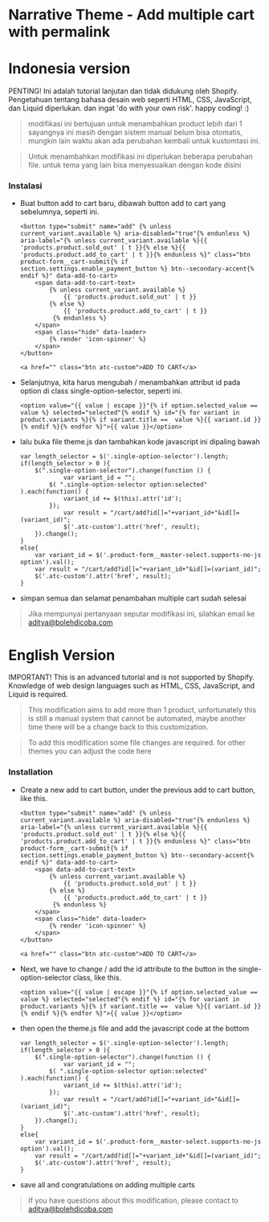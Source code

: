 # Narrative Theme - Add multiple cart with permalink

# Indonesia version
PENTING! Ini adalah tutorial lanjutan dan tidak didukung oleh Shopify. Pengetahuan tentang bahasa desain web seperti HTML, CSS, JavaScript, dan Liquid diperlukan. dan ingat 'do with your own risk'. happy coding! :)

> modifikasi ini bertujuan untuk menambahkan product lebih dari 1 sayangnya ini masih dengan sistem manual belum bisa otomatis, mungkin lain waktu akan ada perubahan kembali untuk kustomtasi ini.

> Untuk menambahkan modifikasi ini diperlukan beberapa perubahan file. untuk tema yang lain bisa menyesuaikan dengan kode disini

### Instalasi
- Buat button add to cart baru, dibawah button add to cart yang sebelumnya, seperti ini.  

    ```
    <button type="submit" name="add" {% unless current_variant.available %} aria-disabled="true"{% endunless %} aria-label="{% unless current_variant.available %}{{ 'products.product.sold_out' | t }}{% else %}{{ 'products.product.add_to_cart' | t }}{% endunless %}" class="btn product-form__cart-submit{% if section.settings.enable_payment_button %} btn--secondary-accent{% endif %}" data-add-to-cart>
    	<span data-add-to-cart-text>
    		{% unless current_variant.available %}
    			{{ 'products.product.sold_out' | t }}
    		{% else %}
                {{ 'products.product.add_to_cart' | t }}
             {% endunless %}
    	</span>
    	<span class="hide" data-loader>
    		{% render 'icon-spinner' %}
    	</span>
    </button>
    
    <a href="" class="btn atc-custom">ADD TO CART</a>
    ```

- Selanjutnya, kita harus mengubah / menambahkan attribut id pada option di class single-option-selector, seperti ini.

    ``` 
    <option value="{{ value | escape }}"{% if option.selected_value == value %} selected="selected"{% endif %} id="{% for variant in product.variants %}{% if variant.title ==  value %}{{ variant.id }}{% endif %}{% endfor %}">{{ value }}</option>
    ```
- lalu buka file theme.js dan tambahkan kode javascript ini dipaling bawah

    ```
    var length_selector = $('.single-option-selector').length;
    if(length_selector > 0 ){
    	$(".single-option-selector").change(function () {
        		var variant_id = "";
    		$( ".single-option-selector option:selected" ).each(function() {
    			variant_id += $(this).attr('id');
    		});
        		var result = "/cart/add?id[]="+variant_id+"&id[]=(variant_id)";
        		$('.atc-custom').attr('href', result);
    	}).change();
    }
    else{
    	var variant_id = $('.product-form__master-select.supports-no-js option').val();
       	var result = "/cart/add?id[]="+variant_id+"&id[]=(variant_id)";
       	$('.atc-custom').attr('href', result);
    }
    ```
- simpan semua dan selamat penambahan multiple cart sudah selesai

> Jika mempunyai pertanyaan seputar modifikasi ini, silahkan email ke aditya@bolehdicoba.com

# English Version

IMPORTANT! This is an advanced tutorial and is not supported by Shopify. Knowledge of web design languages such as HTML, CSS, JavaScript, and Liquid is required.

> This modification aims to add more than 1 product, unfortunately this is still a manual system that cannot be automated, maybe another time there will be a change back to this customization.

> To add this modification some file changes are required. for other themes you can adjust the code here

### Installation

- Create a new add to cart button, under the previous add to cart button, like this.

    ```
    <button type="submit" name="add" {% unless current_variant.available %} aria-disabled="true"{% endunless %} aria-label="{% unless current_variant.available %}{{ 'products.product.sold_out' | t }}{% else %}{{ 'products.product.add_to_cart' | t }}{% endunless %}" class="btn product-form__cart-submit{% if section.settings.enable_payment_button %} btn--secondary-accent{% endif %}" data-add-to-cart>
    	<span data-add-to-cart-text>
    		{% unless current_variant.available %}
    			{{ 'products.product.sold_out' | t }}
    		{% else %}
                {{ 'products.product.add_to_cart' | t }}
             {% endunless %}
    	</span>
    	<span class="hide" data-loader>
    		{% render 'icon-spinner' %}
    	</span>
    </button>
    
    <a href="" class="btn atc-custom">ADD TO CART</a>
    ```
    
- Next, we have to change / add the id attribute to the button in the single-option-selector class, like this.
 
    ``` 
    <option value="{{ value | escape }}"{% if option.selected_value == value %} selected="selected"{% endif %} id="{% for variant in product.variants %}{% if variant.title ==  value %}{{ variant.id }}{% endif %}{% endfor %}">{{ value }}</option>
    ```
    
- then open the theme.js file and add the javascript code at the bottom

    ```
    var length_selector = $('.single-option-selector').length;
    if(length_selector > 0 ){
    	$(".single-option-selector").change(function () {
        		var variant_id = "";
    		$( ".single-option-selector option:selected" ).each(function() {
    			variant_id += $(this).attr('id');
    		});
        		var result = "/cart/add?id[]="+variant_id+"&id[]=(variant_id)";
        		$('.atc-custom').attr('href', result);
    	}).change();
    }
    else{
    	var variant_id = $('.product-form__master-select.supports-no-js option').val();
       	var result = "/cart/add?id[]="+variant_id+"&id[]=(variant_id)";
       	$('.atc-custom').attr('href', result);
    }
    ```

- save all and congratulations on adding multiple carts

> If you have questions about this modification, please contact to aditya@bolehdicoba.com
